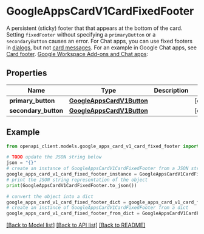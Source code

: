 # GoogleAppsCardV1CardFixedFooter

A persistent (sticky) footer that that appears at the bottom of the card. Setting `fixedFooter` without specifying a `primaryButton` or a `secondaryButton` causes an error. For Chat apps, you can use fixed footers in [dialogs](https://developers.google.com/chat/how-tos/dialogs), but not [card messages](https://developers.google.com/chat/api/guides/v1/messages/create#create). For an example in Google Chat apps, see [Card footer](https://developers.google.com/chat/ui/widgets/card-fixed-footer). [Google Workspace Add-ons and Chat apps](https://developers.google.com/workspace/extend):

## Properties

Name | Type | Description | Notes
------------ | ------------- | ------------- | -------------
**primary_button** | [**GoogleAppsCardV1Button**](GoogleAppsCardV1Button.md) |  | [optional] 
**secondary_button** | [**GoogleAppsCardV1Button**](GoogleAppsCardV1Button.md) |  | [optional] 

## Example

```python
from openapi_client.models.google_apps_card_v1_card_fixed_footer import GoogleAppsCardV1CardFixedFooter

# TODO update the JSON string below
json = "{}"
# create an instance of GoogleAppsCardV1CardFixedFooter from a JSON string
google_apps_card_v1_card_fixed_footer_instance = GoogleAppsCardV1CardFixedFooter.from_json(json)
# print the JSON string representation of the object
print(GoogleAppsCardV1CardFixedFooter.to_json())

# convert the object into a dict
google_apps_card_v1_card_fixed_footer_dict = google_apps_card_v1_card_fixed_footer_instance.to_dict()
# create an instance of GoogleAppsCardV1CardFixedFooter from a dict
google_apps_card_v1_card_fixed_footer_from_dict = GoogleAppsCardV1CardFixedFooter.from_dict(google_apps_card_v1_card_fixed_footer_dict)
```
[[Back to Model list]](../README.md#documentation-for-models) [[Back to API list]](../README.md#documentation-for-api-endpoints) [[Back to README]](../README.md)



